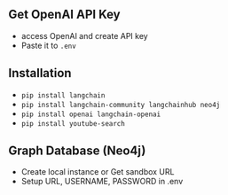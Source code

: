 ## Get OpenAI API Key
- access OpenAI and create API key
- Paste it to `.env` 

## Installation
- `pip install langchain`
- `pip install langchain-community langchainhub neo4j`
- `pip install openai langchain-openai`
- `pip install youtube-search`

## Graph Database (Neo4j)
- Create local instance or Get sandbox URL
- Setup URL, USERNAME, PASSWORD in .env